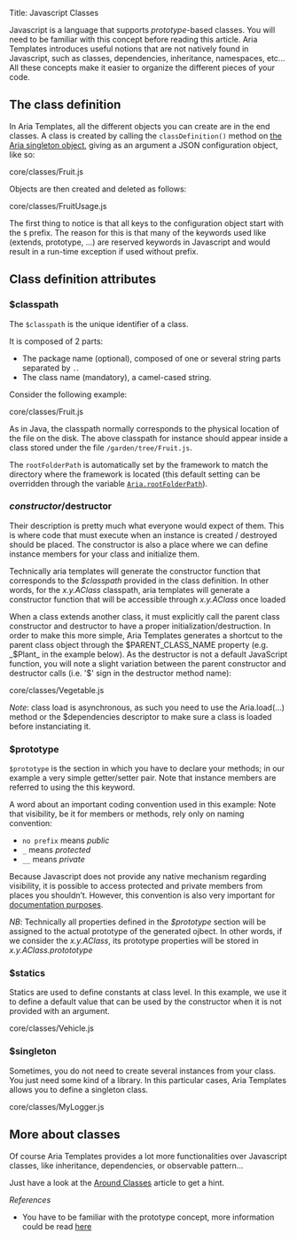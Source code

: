 Title: Javascript Classes



Javascript is a language that supports _prototype_-based classes. You will need to be familiar with this concept before reading this article.
Aria Templates introduces useful notions that are not natively found in Javascript, such as classes, dependencies, inheritance, namespaces, etc...
All these concepts make it easier to organize the different pieces of your code.

## The class definition

In Aria Templates, all the different objects you can create are in the end classes. A class is created by calling the `classDefinition()` method on [the Aria singleton object](The_Aria_Singleton#classDefinition), giving as an argument a JSON configuration object, like so:

<srcinclude outdent="true">core/classes/Fruit.js</srcinclude>

Objects are then created and deleted as follows:

<srcinclude tag="execute" outdent="true">core/classes/FruitUsage.js
</srcinclude>

The first thing to notice is that all keys to the configuration object start with the <code>$</code> prefix. The reason for this is that many of the keywords used like (extends, prototype, ...) are reserved keywords in Javascript and would result in a run-time exception if used without prefix.

## Class definition attributes

### $classpath

The `$classpath` is the unique identifier of a class.

It is composed of 2 parts:

* The package name (optional), composed of one or several string parts separated by <code>.</code>.
* The class name (mandatory), a camel-cased string.

Consider the following example:

<srcinclude tag="stub" lang="javascript">core/classes/Fruit.js</srcinclude>

As in Java, the classpath normally corresponds to the physical location of the file on the disk. The above classpath for instance should appear inside a class stored under the file <code><rootFolderPath>/garden/tree/Fruit.js</code>.

The <code>rootFolderPath</code> is automatically set by the framework to match the directory where the framework is located (this default setting can be overridden through the variable <code>[Aria.rootFolderPath](The_Aria_Singleton#rootFolderPath)</code>).

### $constructor/$destructor

Their description is pretty much what everyone would expect of them.  This is where code that must execute when an instance is created / destroyed should be placed.  The constructor is also a place where we can define instance members for your class and initialize them.

Technically aria templates will generate the constructor function that corresponds to the _$classpath_ provided in the class definition. In other words, for the _x.y.AClass_ classpath, aria templates will generate a constructor function that will be accessible through _x.y.AClass_ once loaded 

When a class extends another class, it must explicitly call the parent class constructor and destructor to have a proper initialization/destruction. In order to make this more simple, Aria Templates generates a shortcut to the parent class object through the $PARENT_CLASS_NAME property (e.g. _$Plant_ in the example below). As the destructor is not a default JavaScript function, you will note a slight variation between the parent constructor and destructor calls (i.e. '$' sign in the destructor method name):

<srcinclude lang="javascript" outdent="true">core/classes/Vegetable.js</srcinclude>

*Note*: class load is asynchronous, as such you need to use the Aria.load(...) method or the $dependencies descriptor to make sure a class is loaded before instanciating it.

### $prototype

<code>$prototype</code> is the section in which you have to declare your methods; in our example a very simple getter/setter pair.  Note that instance members are referred to using the this keyword.

A word about an important coding convention used in this example:
Note that visibility, be it for members or methods, rely only on naming convention:
* <code>no prefix</code> means _public_
* <code>_</code> means _protected_
* <code>__</code> means _private_

Because Javascript does not provide any native mechanism regarding visibility, it is possible to access protected and private members from places you shouldn’t.  However, this convention is also very important for [documentation purposes](Writing_Documentation).

*NB*: Technically all properties defined in the _$prototype_ section will be assigned to the actual prototype of the generated ojbect. In other words, if we consider the _x.y.AClass_, its prototype properties will be stored in _x.y.AClass.protototype_

### $statics

Statics are used to define constants at class level.  In this example, we use it to define a default value that can be used by the constructor when it is not provided with an argument.

<srcinclude lang="javascript" outdent="true">core/classes/Vehicle.js</srcinclude>

### $singleton

Sometimes, you do not need to create several instances from your class. You just need some kind of a library.
In this particular cases, Aria Templates allows you to define a singleton class.

<srcinclude lang="javascript" outdent="true">core/classes/MyLogger.js</srcinclude>

## More about classes

Of course Aria Templates provides a lot more functionalities over Javascript classes, like inheritance, dependencies, or observable pattern...

Just have a look at the [Around Classes](Around_Classes) article to get a hint.

*References*

* You have to be familiar with the prototype concept, more information could be read [here](http://javascript.crockford.com/prototypal.html)

